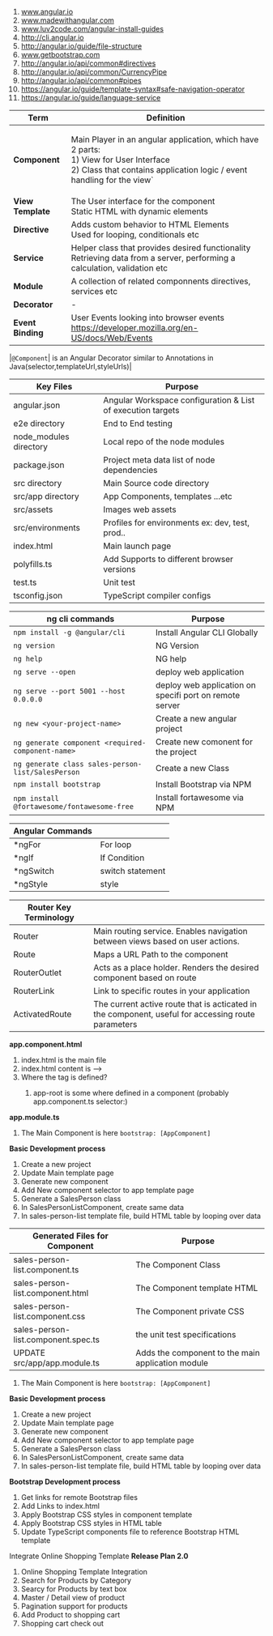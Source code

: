 1. www.angular.io
2. www.madewithangular.com
3. www.luv2code.com/angular-install-guides
4. http://cli.angular.io
5. http://angular.io/guide/file-structure
6. www.getbootstrap.com
7. http://angular.io/api/common#directives
8. http://angular.io/api/common/CurrencyPipe
9. http://angular.io/api/common#pipes
10. https://angular.io/guide/template-syntax#safe-navigation-operator
11. https://angular.io/guide/language-service

|Term|Definition|
---|---|
| **Component** |  <p>     Main Player in an angular application, which have 2 parts: </br> 1) View for User Interface </br>2) Class that contains application logic / event handling for the view`</p>|
| **View Template** |The User interface for the component </br> Static HTML with dynamic elements|
| **Directive** |Adds custom behavior to HTML Elements </br> Used for looping, conditionals etc|
| **Service** |Helper class that provides desired functionality </br> Retrieving data from a server, performing a calculation, validation etc|
| **Module** |A collection of related componnents directives, services etc|
|**Decorator**|-|
|**Event Binding**|User Events looking into browser events https://developer.mozilla.org/en-US/docs/Web/Events|


|`@Component`| is an Angular Decorator similar to Annotations in Java(selector,templateUrl,styleUrls)|






|Key Files|Purpose|
---|---|
|angular.json|Angular Workspace configuration & List of execution targets|
|e2e directory|End to End testing|
|node_modules directory|Local repo of the node modules|
|package.json|Project meta data list of node dependencies|
|src directory|Main Source code directory|
|src/app directory|App Components, templates ...etc|
|src/assets|Images web assets|
|src/environments|Profiles for environments ex: dev, test, prod..|
|index.html|Main launch page|
|polyfills.ts| Add Supports to different browser versions|
|test.ts|Unit test|
|tsconfig.json|TypeScript compiler configs|



|ng cli commands|Purpose|
---|---|
|`npm install -g @angular/cli`  | Install Angular CLI Globally|
|`ng version`| NG Version|
|`ng help`|NG help|
|`ng serve --open`| deploy web application|
|`ng serve --port 5001 --host 0.0.0.0`| deploy web application on specifi port on remote server|
|`ng new <your-project-name>`| Create a new angular project|
|`ng generate component <required-component-name>`| Create new comonent for the project|
|`ng generate class sales-person-list/SalesPerson`|Create a new Class|
|`npm install bootstrap`|Install Bootstrap via NPM|
|`npm install @fortawesome/fontawesome-free`|Install fortawesome via NPM|

|Angular Commands||
---|---
|*ngFor| For loop|
|*ngIf| If Condition|
|*ngSwitch| switch statement|
|*ngStyle| style|

  
|Router Key Terminology||
---|---
|Router | Main routing service. Enables navigation between views based on user actions.  |  
|Route |Maps a URL Path to the component  |
|RouterOutlet| Acts as a place holder. Renders the desired component based on route |
|RouterLink|Link to specific routes in your application|
|ActivatedRoute| The current active route that is acticated in the component, useful for accessing route parameters |

**app.component.html**


1. index.html is the main file  
2. index.html content is --> <app-root></app-root>
3. Where the <app-root> tag is defined?
   1. app-root is some where defined in a component (probably app.component.ts selector:)


**app.module.ts**

1. The Main Component is here `bootstrap: [AppComponent]`


**Basic Development process**
1. Create a new project
2. Update Main template page
3. Generate new component
4. Add New component selector to app template page
5. Generate a SalesPerson class
6. In SalesPersonListComponent, create same data
7. In sales-person-list template file, build HTML table by looping over data

|Generated Files for Component|Purpose|
 ---|---|
  |sales-person-list.component.ts|The Component Class|
  |sales-person-list.component.html|The Component template HTML|
  |sales-person-list.component.css|The Component private CSS|
  |sales-person-list.component.spec.ts|the unit test specifications|
  |UPDATE src/app/app.module.ts|Adds the component to the main application module|

1. The Main Component is here `bootstrap: [AppComponent]`


**Basic Development process**
1. Create a new project
2. Update Main template page
3. Generate new component
4. Add New component selector to app template page
5. Generate a SalesPerson class
6. In SalesPersonListComponent, create same data
7. In sales-person-list template file, build HTML table by looping over data


**Bootstrap Development process**
1. Get links for remote Bootstrap files
2. Add Links to index.html
3. Apply Bootstrap CSS styles in component template
4. Apply Bootstrap CSS styles in HTML table
5. Update TypeScript components file to reference Bootstrap HTML template


Integrate Online Shopping Template
**Release Plan 2.0**
1. Online Shopping Template Integration
2. Search for Products by Category
3. Searcy for Products by text box
4. Master / Detail view of product
5. Pagination support for products
6. Add Product to shopping cart
7. Shopping cart check out
  
  
  
